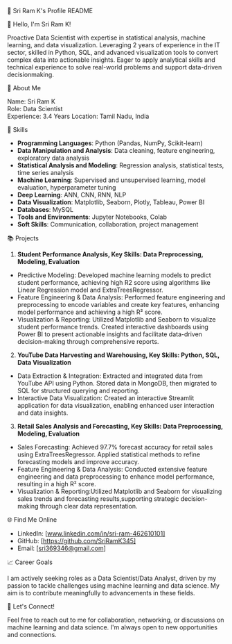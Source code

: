 💼 Sri Ram K's Profile README

👋 Hello, I'm Sri Ram K!

Proactive Data Scientist with expertise in statistical analysis, machine learning, and data visualization. Leveraging 2 years of
experience in the IT sector, skilled in Python, SQL, and advanced visualization tools to convert complex data into actionable insights. Eager to apply analytical skills and technical experience to solve real-world problems and support data-driven decisionmaking.

🌟 About Me

Name: Sri Ram K  
Role: Data Scientist  
Experience: 3.4 Years
Location: Tamil Nadu, India  

🔧 Skills

- **Programming Languages**: Python (Pandas, NumPy, Scikit-learn)
- **Data Manipulation and Analysis**: Data cleaning, feature engineering, exploratory data analysis
- **Statistical Analysis and Modeling**: Regression analysis, statistical tests, time series analysis
- **Machine Learning**: Supervised and unsupervised learning, model evaluation, hyperparameter tuning
- **Deep Learning**: ANN, CNN, RNN, NLP
- **Data Visualization**: Matplotlib, Seaborn, Plotly, Tableau, Power BI
- **Databases**: MySQL
- **Tools and Environments**: Jupyter Notebooks, Colab
- **Soft Skills**: Communication, collaboration, project management

📚 Projects

1. **Student Performance Analysis, Key Skills: Data Preprocessing, Modeling, Evaluation**
- Predictive Modeling: Developed machine learning models to predict student performance, achieving high R2 score using algorithms like 
  Linear Regression model and ExtraTreesRegressor.
- Feature Engineering & Data Analysis: Performed feature engineering and preprocessing to encode variables and create key features, 
  enhancing model performance and achieving a high R² score.
- Visualization & Reporting: Utilized Matplotlib and Seaborn to visualize student performance trends. Created interactive dashboards using 
  Power BI to present actionable insights and facilitate data-driven decision-making through comprehensive reports.
2. **YouTube Data Harvesting and Warehousing, Key Skills: Python, SQL, Data Visualization**
- Data Extraction & Integration: Extracted and integrated data from YouTube API using Python. Stored data in MongoDB, then migrated to SQL 
  for structured querying and reporting.
- Interactive Data Visualization: Created an interactive Streamlit application for data visualization, enabling enhanced user interaction 
  and data insights.
3. **Retail Sales Analysis and Forecasting, Key Skills: Data Preprocessing, Modeling, Evaluation**
- Sales Forecasting: Achieved 97.7% forecast accuracy for retail sales using ExtraTreesRegressor. Applied statistical methods to refine 
  forecasting models and improve accuracy.
- Feature Engineering & Data Analysis: Conducted extensive feature engineering and data preprocessing to enhance model performance, 
  resulting in a high R² score.
- Visualization & Reporting:Utilized Matplotlib and Seaborn for visualizing sales trends and forecasting results,supporting strategic 
  decision-making through clear data representation.
  
🌐 Find Me Online

- LinkedIn: [www.linkedin.com/in/sri-ram-462610101] 
- GitHub: [https://github.com/SriRamK345]  
- Email: [sri369346@gmail.com]

📈 Career Goals

I am actively seeking roles as a Data Scientist/Data Analyst, driven by my passion to tackle challenges using machine learning and data science. My aim is to contribute meaningfully to advancements in these fields.

💬 Let's Connect!

Feel free to reach out to me for collaboration, networking, or discussions on machine learning and data science. I'm always open to new opportunities and connections.
